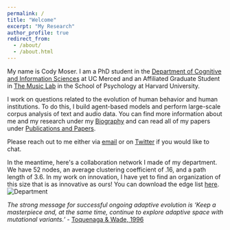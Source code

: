 ```yaml
---
permalink: /
title: "Welcome"
excerpt: "My Research"
author_profile: true
redirect_from: 
  - /about/
  - /about.html
---
```

My name is Cody Moser. I am a PhD student in the [Department of Cognitive and Information Sciences](https://cogsci.ucmerced.edu/) at UC Merced and an Affiliated Graduate Student in [The Music Lab](https://www.themusiclab.org/) in the School of Psychology at Harvard University. 

I work on questions related to the evolution of human behavior and human institutions. To do this, I build agent-based models and perform large-scale corpus analysis of text and audio data. You can find more information about me and my research under my [Biography](https://culturologies.co/bio) and can read all of my papers under [Publications and Papers](https://culturologies.co/publications).

Please reach out to me either via [email](mailto:cmoser2@ucmerced.edu) or on [Twitter](https://twitter.com/LTF_01) if you would like to chat.

In the meantime, here's a collaboration network I made of my department. We have 52 nodes, an average clustering coefficient of .16, and a path length of 3.6. In my work on innovation, I have yet to find an organization of this size that is as innovative as ours! You can download the edge list [here](https://culturologies.co/files/Department.csv).
![Department](http://culturologies.co/images/Dept22.png)

<em>The strong message for successful ongoing adaptive evolution is ‘Keep a masterpiece and, at the same time, continue to explore adaptive space with mutational variants.’</em> - [Toquenaga & Wade, 1996](https://culturologies.co/files/toquenaga1996.pdf)